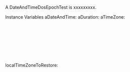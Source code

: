 A DateAndTimeDosEpochTest is xxxxxxxxx.Instance Variables	aDateAndTime:		<Object>	aDuration:		<Object>	aTimeZone:		<Object>	localTimeZoneToRestore:		<Object>aDateAndTime	- xxxxxaDuration	- xxxxxaTimeZone	- xxxxxlocalTimeZoneToRestore	- xxxxx